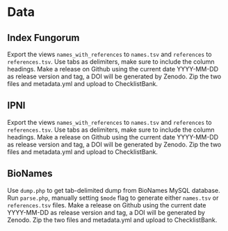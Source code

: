 # Data

## Index Fungorum

Export the views `names_with_references` to `names.tsv` and `references` to `references.tsv`. Use tabs as delimiters, make sure to include the column headings. Make a release on Github using the current date YYYY-MM-DD as release version and tag, a DOI will be generated by Zenodo. Zip the two files and metadata.yml and upload to ChecklistBank.

## IPNI

Export the views `names_with_references` to `names.tsv` and `references` to `references.tsv`. Use tabs as delimiters, make sure to include the column headings. Make a release on Github using the current date YYYY-MM-DD as release version and tag, a DOI will be generated by Zenodo. Zip the two files and metadata.yml and upload to ChecklistBank.

## BioNames

Use `dump.php` to get tab-delimited dump from BioNames MySQL database. Run `parse.php`, manually setting `$mode` flag to generate either `names.tsv` or `references.tsv` files. Make a release on Github using the current date YYYY-MM-DD as release version and tag, a DOI will be generated by Zenodo. Zip the two files and metadata.yml and upload to ChecklistBank.
